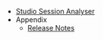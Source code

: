 * [Studio Session Analyser](0_StudioSessionAnalyser.md)
* Appendix 
	* [Release Notes](../analyser/flux_analyser_release_notes.md)